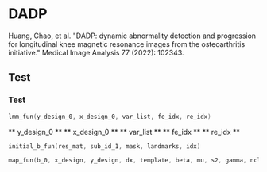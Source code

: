 # DADP
Huang, Chao, et al. "DADP: dynamic abnormality detection and progression for longitudinal knee magnetic resonance images from the osteoarthritis initiative." Medical Image Analysis 77 (2022): 102343.

## Test
### Test

```swift
lmm_fun(y_design_0, x_design_0, var_list, fe_idx, re_idx)
```
** y_design_0 **
** x_design_0 **
** var_list **
** fe_idx **
** re_idx **
```swift
initial_b_fun(res_mat, sub_id_1, mask, landmarks, idx)
```

```swift
map_fun(b_0, x_design, y_design, dx, template, beta, mu, s2, gamma, nclasses, map_iter)
```
